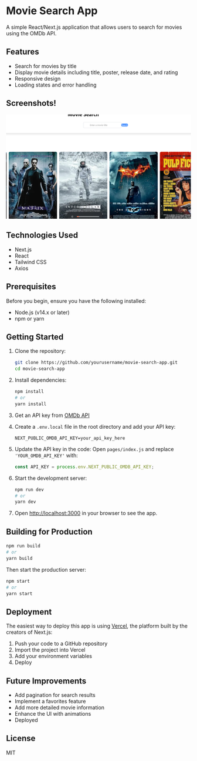# Movie Search App

A simple React/Next.js application that allows users to search for movies using the OMDb API.

## Features

- Search for movies by title
- Display movie details including title, poster, release date, and rating
- Responsive design
- Loading states and error handling

## Screenshots!
![](public/screenshot.png)


## Technologies Used

- Next.js
- React
- Tailwind CSS
- Axios

## Prerequisites

Before you begin, ensure you have the following installed:
- Node.js (v14.x or later)
- npm or yarn

## Getting Started

1. Clone the repository:
   ```bash
   git clone https://github.com/yourusername/movie-search-app.git
   cd movie-search-app
   ```

2. Install dependencies:
   ```bash
   npm install
   # or
   yarn install
   ```

3. Get an API key from [OMDb API](https://www.omdbapi.com/apikey.aspx)

4. Create a `.env.local` file in the root directory and add your API key:
   ```
   NEXT_PUBLIC_OMDB_API_KEY=your_api_key_here
   ```

5. Update the API key in the code:
   Open `pages/index.js` and replace `'YOUR_OMDB_API_KEY'` with:
   ```javascript
   const API_KEY = process.env.NEXT_PUBLIC_OMDB_API_KEY;
   ```

6. Start the development server:
   ```bash
   npm run dev
   # or
   yarn dev
   ```

7. Open [http://localhost:3000](http://localhost:3000) in your browser to see the app.

## Building for Production

```bash
npm run build
# or
yarn build
```

Then start the production server:

```bash
npm start
# or
yarn start
```

## Deployment

The easiest way to deploy this app is using [Vercel](https://vercel.com/), the platform built by the creators of Next.js:

1. Push your code to a GitHub repository
2. Import the project into Vercel
3. Add your environment variables
4. Deploy

## Future Improvements

- Add pagination for search results
- Implement a favorites feature
- Add more detailed movie information
- Enhance the UI with animations
- Deployed

## License

MIT
